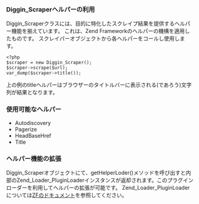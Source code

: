 ### Diggin_Scraperヘルパーの利用 ###
Diggin_Scraperクラスには、目的に特化したスクレイプ結果を提供するヘルパー機能を揃えています。
これは、Zend Frameworkのヘルパーの機構を適用したものです。
スクレイパーオブジェクトから各ヘルパーをコールし使用します。

    <?php
    $scraper = new Diggin_Scraper();
    $scraper->scrape($url);
    var_dump($scraper->title());

上の例のtitleヘルパーはブラウザーのタイトルバーに表示される(であろう)文字列が結果となります。

### 使用可能なヘルパー ###
- Autodiscovery
- Pagerize
- HeadBaseHref
- Title

### ヘルパー機能の拡張 ###
Diggin_Scraperオブジェクトにて、getHelperLoder()メソッドを呼び出すと内部のZend_Loader_PluginLoaderインスタンスが返却されます。このプラグインローダーを利用してヘルパーの拡張が可能です。
    Zend_Loader_PluginLoaderについては[ZFのドキュメント](http://framework.zend.com/manual/ja/zend.loader.pluginloader.html)を参照してください。

